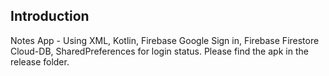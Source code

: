 ## Introduction
Notes App - Using XML, Kotlin, Firebase Google Sign in, Firebase Firestore Cloud-DB, SharedPreferences for login status. Please find the apk in the release folder.
